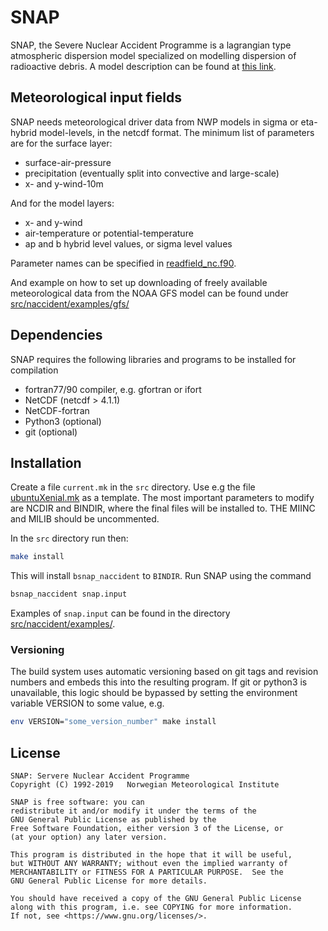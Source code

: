 # SNAP

SNAP, the Severe Nuclear Accident Programme is a lagrangian type
atmospheric dispersion model specialized on modelling dispersion
of radioactive debris. A model description can be found at 
[this link](https://drive.google.com/open?id=0B8SjSRklVkHkQXoxY1VQdE0wdnM).


## Meteorological input fields

SNAP needs meteorological driver data from NWP models in sigma or
eta-hybrid model-levels, in the netcdf format. The minimum
list of parameters are for the surface layer:

  * surface-air-pressure
  * precipitation (eventually split into convective and large-scale)
  * x- and y-wind-10m

And for the model layers:
  
  * x- and y-wind
  * air-temperature or potential-temperature
  * ap and b hybrid level values, or sigma level values

Parameter names can be specified in [readfield_nc.f90](src/common/readfield_nc.f90).

And example on how to set up downloading of freely available meteorological data 
from the NOAA GFS model can be found under [src/naccident/examples/gfs/](./src/naccident/examples/gfs/)


## Dependencies

SNAP requires the following libraries and programs to be installed for
compilation

 * fortran77/90 compiler, e.g. gfortran or ifort
 * NetCDF (netcdf > 4.1.1)
 * NetCDF-fortran
 * Python3 (optional)
 * git (optional)


## Installation

Create a file `current.mk` in the `src` directory. Use e.g the file
[ubuntuXenial.mk](src/ubuntuXenial.mk)
as a template. The most important parameters to modify are NCDIR and 
BINDIR, where the final files will be installed to.
THE MIINC and MILIB should be uncommented.

In the `src` directory run then:

```sh
make install
```

This will install `bsnap_naccident` to `BINDIR`. Run SNAP using
the command 

```sh
bsnap_naccident snap.input
```

Examples of `snap.input` can be found in the directory [src/naccident/examples/](src/naccident/examples).

### Versioning

The build system uses automatic versioning based on git tags and revision numbers and embeds this into the resulting program. If git or python3 is unavailable, this logic should be bypassed by setting the environment variable VERSION to some value, e.g.
```sh
env VERSION="some_version_number" make install
```


## License

```
SNAP: Servere Nuclear Accident Programme
Copyright (C) 1992-2019   Norwegian Meteorological Institute

SNAP is free software: you can 
redistribute it and/or modify it under the terms of the 
GNU General Public License as published by the 
Free Software Foundation, either version 3 of the License, or
(at your option) any later version.

This program is distributed in the hope that it will be useful,
but WITHOUT ANY WARRANTY; without even the implied warranty of
MERCHANTABILITY or FITNESS FOR A PARTICULAR PURPOSE.  See the
GNU General Public License for more details.

You should have received a copy of the GNU General Public License
along with this program, i.e. see COPYING for more information.
If not, see <https://www.gnu.org/licenses/>.
```
